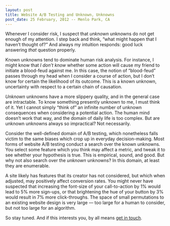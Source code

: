```yaml
---
layout: post
title: Website A/B Testing and Unknown, Unknowns
post_date: 25 February, 2012 -- Menlo Park, CA
---
```


Whenever I consider risk, I suspect that *unknown* unknowns do not get
enough of my attention. I step back and think, “what might happen that I
haven’t thought of?” And always my intuition responds: good luck
answering *that* question properly.

Known unknowns tend to dominate human risk analysis. For instance, I
might know that *I don’t know* whether some action will cause my friend
to initiate a blood-feud against me. In this case, the notion of
“blood-feud” passes through my head when I consider a course of action,
but I don’t know for certain the likelihood of its outcome. This is a
known unknown, uncertainty with respect to a certain chain of causation.

*Unknown* unknowns have a more slippery quality, and in the general case
are intractable. To know something presently unknown to me, I must think
of it. Yet I cannot simply “think of” an infinite number of unknown
consequences when considering a potential action. The human mind doesn’t
work that way, and the domain of daily life is too complex. But are
unknown unknowns always so impractical? Not necessarily.

Consider the well-defined domain of A/B testing, which nonetheless falls
victim to the same biases which crop up in everyday decision-making.
Most forms of website A/B testing conduct a search over the known
unknowns. You select some feature which you think may affect a metric,
and tweak it to see whether your hypothesis is true. This is empirical,
sound, and good. But why not also search over the *unknown* unknowns? In
this domain, at least they are enumerable.

A site likely has features that its creator has not considered, but
which when adjusted, may positively affect conversion rates. You might
never have suspected that increasing the font-size of your
call-to-action by 1% would lead to 5% more sign-ups, or that brightening
the hue of your button by 3% would result in 7% more click-throughs. The
space of small permutations to an existing website design is very large
— too large for a human to consider, but not too large for an algorithm.

So stay tuned. And if this interests you, by all means [get in
touch](mailto:ethan@proxino.com).
